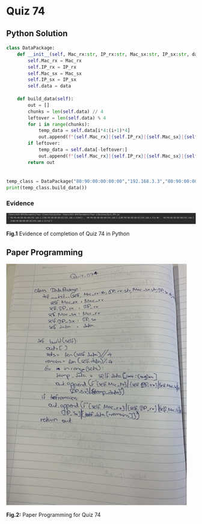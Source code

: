 # Quiz 74

## Python Solution 
```.py
class DataPackage:
    def __init__(self, Mac_rx:str, IP_rx:str, Mac_sx:str, IP_sx:str, data:str):
        self.Mac_rx = Mac_rx
        self.IP_rx = IP_rx
        self.Mac_sx = Mac_sx
        self.IP_sx = IP_sx
        self.data = data

    def build_data(self):
        out = []
        chunks = len(self.data) // 4
        leftover = len(self.data) % 4
        for i in range(chunks):
            temp_data = self.data[i*4:(i+1)*4]
            out.append(f"{self.Mac_rx}|{self.IP_rx}|{self.Mac_sx}|{self.IP_sx}|{temp_data}")
        if leftover:
            temp_data = self.data[-leftover:]
            out.append(f"{self.Mac_rx}|{self.IP_rx}|{self.Mac_sx}|{self.IP_sx}|{temp_data}")
        return out


temp_class = DataPackage("80:90:00:00:00:00","192.168.3.3","80:90:00:00:00:01","192.168.4.5","Hello World")
print(temp_class.build_data())
```

### Evidence
![](/Assets/Quiz_074_evidence.png)

**Fig.1** Evidence of completion of Quiz 74 in Python

## Paper Programming
![](/Assets/Quiz_074_papercode.jpeg)

**Fig.2:** Paper Programming for Quiz 74